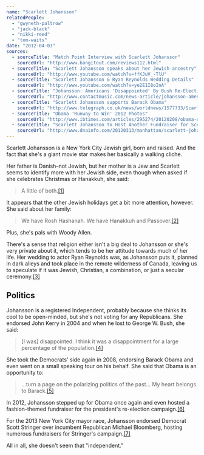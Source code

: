 ```yaml
---
name: "Scarlett Johansson"
relatedPeople:
  - "gwyneth-paltrow"
  - "jack-black"
  - "nikki-reed"
  - "tom-waits"
date: "2012-04-03"
sources:
  - sourceTitle: "Match Point Interview with Scarlett Johansson"
    sourceUrl: "http://www.bangitout.com/reviews112.html"
  - sourceTitle: "Scarlett Johansson speaks about her Jewish ancestry"
    sourceUrl: "http://www.youtube.com/watch?v=ffKJuV_-TlU"
  - sourceTitle: "Scarlett Johansson & Ryan Reynolds Wedding Details"
    sourceUrl: "http://www.youtube.com/watch?v=ye2E1I8oInA"
  - sourceTitle: "Johansson: Americans 'Disappointed' By Bush Re-Election"
    sourceUrl: "http://www.contactmusic.com/news-article/johansson-americans-disappointed-by-bushs-re-election"
  - sourceTitle: "Scarlett Johansson supports Barack Obama"
    sourceUrl: "http://www.telegraph.co.uk/news/worldnews/1577733/Scarlett-Johansson-supports-Barack-Obama.html"
  - sourceTitle: "Obama 'Runway to Win' 2012 Photos"
    sourceUrl: "http://www.ibtimes.com/articles/295274/20120208/obama-runway-win-2012-fashion-line-features.htm"
  - sourceTitle: "Scarlett Johansson to Host Another Fundraiser for Scott Stringe"
    sourceUrl: "http://www.dnainfo.com/20120313/manhattan/scarlett-johansson-host-another-fundraiser-for-scott-stringer"
---
```


Scarlett Johansson is a New York City Jewish girl, born and raised. And the fact that she's a giant movie star makes her basically a walking cliche.

Her father is Danish–not Jewish, but her mother is a Jew and Scarlett seems to identify more with her Jewish side, even though when asked if she celebrates Christmas or Hanakkuh, she said:

>A little of both.<a class="source-citation" href="#http://www.bangitout.com/reviews112.html" title="Match Point Interview with Scarlett Johansson">[1]</a>

It appears that the other Jewish holidays get a bit more attention, however. She said about her family:

>We have Rosh Hashanah. We have Hanakkuh and Passover.<a class="source-citation" href="#http://www.youtube.com/watch?v=ffKJuV_-TlU" title="Scarlett Johansson speaks about her Jewish ancestry">[2]</a>

Plus, she's pals with Woody Allen.

There's a sense that religion either isn't a big deal to Johansson or she's very private about it, which tends to be her attitude towards much of her life. Her wedding to actor Ryan Reynolds was, as Johansson puts it, planned in dark alleys and took place in the remote wilderness of Canada, leaving us to speculate if it was Jewish, Christian, a combination, or just a secular ceremony.<a class="source-citation" href="#http://www.youtube.com/watch?v=ye2E1I8oInA" title="Scarlett Johansson &amp; Ryan Reynolds Wedding Details">[3]</a>

## Politics

Johansson is a registered Independent, probably because she thinks its cool to be open-minded, but she's not voting for any Republicans. She endorsed John Kerry in 2004 and when he lost to George W. Bush, she said:

>[I was] disappointed. I think it was a disappointment for a large percentage of the population.<a class="source-citation" href="#http://www.contactmusic.com/news-article/johansson-americans-disappointed-by-bushs-re-election" title="Johansson: Americans &apos;Disappointed&apos; By Bush Re-Election">[4]</a>

She took the Democrats' side again in 2008, endorsing Barack Obama and even went on a small speaking tour on his behalf. She said that Obama is an opportunity to:

>…turn a page on the polarizing politics of the past… My heart belongs to Barack.<a class="source-citation" href="#http://www.telegraph.co.uk/news/worldnews/1577733/Scarlett-Johansson-supports-Barack-Obama.html" title="Scarlett Johansson supports Barack Obama">[5]</a>

In 2012, Johansson stepped up for Obama once again and even hosted a fashion-themed fundraiser for the president's re-election campaign.<a class="source-citation" href="#http://www.ibtimes.com/articles/295274/20120208/obama-runway-win-2012-fashion-line-features.htm" title="Obama &apos;Runway to Win&apos; 2012 Photos">[6]</a>

For the 2013 New York City mayor race, Johansson endorsed Democrat Scott Stringer over incumbent Republican Michael Bloomberg, hosting numerous fundraisers for Stringer's campaign.<a class="source-citation" href="#http://www.dnainfo.com/20120313/manhattan/scarlett-johansson-host-another-fundraiser-for-scott-stringer" title="Scarlett Johansson to Host Another Fundraiser for Scott Stringe">[7]</a>

All in all, she doesn't seem that "independent."